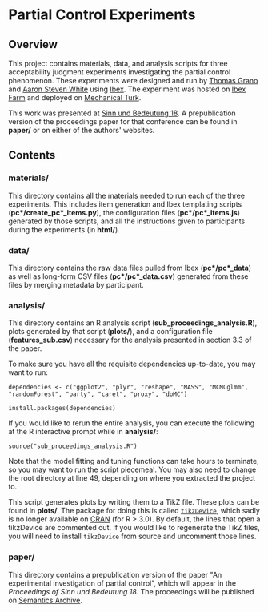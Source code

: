 # Partial Control Experiments

## Overview

This project contains materials, data, and analysis scripts for three acceptability judgment experiments investigating the partial control phenomenon. These experiments were designed and run by [Thomas Grano](http://ling.umd.edu/~tgrano) and [Aaron Steven White](http://ling.umd.edu/~aswhite) using [Ibex](http://code.google.com/p/webspr/). The experiment was hosted on [Ibex Farm](http://spellout.net/ibexfarm/) and deployed on [Mechanical Turk](https://www.mturk.com/mturk/). 

This work was presented at [Sinn und Bedeutung 18](https://sites.google.com/site/sub18bc/). A prepublication version of the proceedings paper for that conference can be found in **paper/** or on either of the authors' websites. 

## Contents

### materials/

This directory contains all the materials needed to run each of the three experiments. This includes item generation and Ibex templating scripts (**pc\*/create_pc\*_items.py**), the configuration files (**pc\*/pc\*_items.js**) generated by those scripts, and all the instructions given to participants during the experiments (in **html/**).

### data/

This directory contains the raw data files pulled from Ibex (**pc\*/pc\*\_data**) as well as long-form CSV files (**pc\*/pc\*\_data.csv**) generated from these files by merging metadata by participant.

### analysis/

This directory contains an R analysis script (**sub_proceedings_analysis.R**), plots generated by that script (**plots/**), and a configuration file (**features_sub.csv**) necessary for the analysis presented in section 3.3 of the paper.

To make sure you have all the requisite dependencies up-to-date, you may want to run: 

```
dependencies <- c("ggplot2", "plyr", "reshape", "MASS", "MCMCglmm", "randomForest", "party", "caret", "proxy", "doMC")

install.packages(dependencies)
```

If you would like to rerun the entire analysis, you can execute the following at the R interactive prompt while in **analysis/**:

```
source("sub_proceedings_analysis.R")    
```

Note that the model fitting and tuning functions can take hours to terminate, so you may want to run the script piecemeal. You may also need to change the root directory at line 49, depending on where you extracted the project to.

This script generates plots by writing them to a TikZ file. These plots can be found in **plots/**. The package for doing this is called [`tikzDevice`](https://r-forge.r-project.org/projects/tikzdevice/), which sadly is no longer available on [CRAN](http://cran.us.r-project.org/) (for R > 3.0). By default, the lines that open a tikzDevice are commented out. If you would like to regenerate the TikZ files, you will need to install `tikzDevice` from source and uncomment those lines. 

### paper/

This directory contains a prepublication version of the paper "An experimental investigation of partial control", which will appear in the *Proceedings of Sinn und Bedeutung 18*. The proceedings will be published on [Semantics Archive](http://semanticsarchive.net/).
